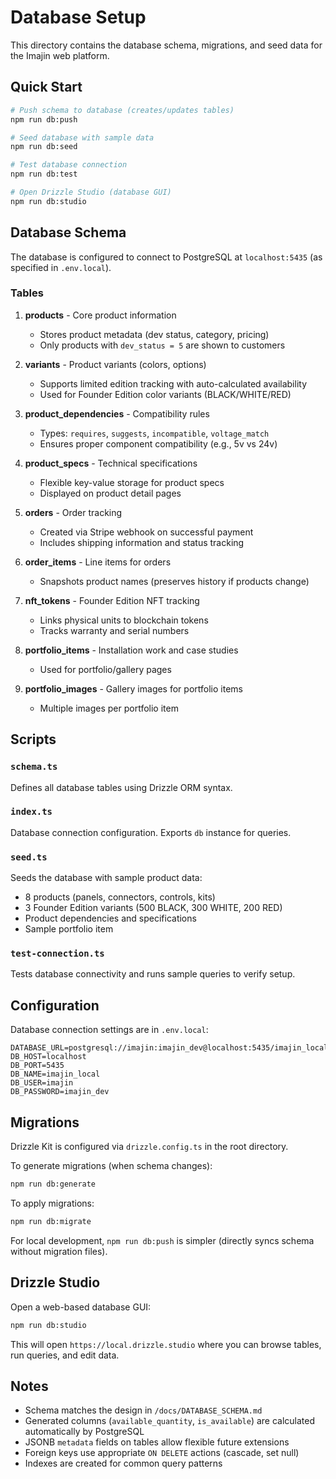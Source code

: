 # Database Setup

This directory contains the database schema, migrations, and seed data for the Imajin web platform.

## Quick Start

```bash
# Push schema to database (creates/updates tables)
npm run db:push

# Seed database with sample data
npm run db:seed

# Test database connection
npm run db:test

# Open Drizzle Studio (database GUI)
npm run db:studio
```

## Database Schema

The database is configured to connect to PostgreSQL at `localhost:5435` (as specified in `.env.local`).

### Tables

1. **products** - Core product information
   - Stores product metadata (dev status, category, pricing)
   - Only products with `dev_status = 5` are shown to customers

2. **variants** - Product variants (colors, options)
   - Supports limited edition tracking with auto-calculated availability
   - Used for Founder Edition color variants (BLACK/WHITE/RED)

3. **product_dependencies** - Compatibility rules
   - Types: `requires`, `suggests`, `incompatible`, `voltage_match`
   - Ensures proper component compatibility (e.g., 5v vs 24v)

4. **product_specs** - Technical specifications
   - Flexible key-value storage for product specs
   - Displayed on product detail pages

5. **orders** - Order tracking
   - Created via Stripe webhook on successful payment
   - Includes shipping information and status tracking

6. **order_items** - Line items for orders
   - Snapshots product names (preserves history if products change)

7. **nft_tokens** - Founder Edition NFT tracking
   - Links physical units to blockchain tokens
   - Tracks warranty and serial numbers

8. **portfolio_items** - Installation work and case studies
   - Used for portfolio/gallery pages

9. **portfolio_images** - Gallery images for portfolio items
   - Multiple images per portfolio item

## Scripts

### `schema.ts`

Defines all database tables using Drizzle ORM syntax.

### `index.ts`

Database connection configuration. Exports `db` instance for queries.

### `seed.ts`

Seeds the database with sample product data:

- 8 products (panels, connectors, controls, kits)
- 3 Founder Edition variants (500 BLACK, 300 WHITE, 200 RED)
- Product dependencies and specifications
- Sample portfolio item

### `test-connection.ts`

Tests database connectivity and runs sample queries to verify setup.

## Configuration

Database connection settings are in `.env.local`:

```env
DATABASE_URL=postgresql://imajin:imajin_dev@localhost:5435/imajin_local
DB_HOST=localhost
DB_PORT=5435
DB_NAME=imajin_local
DB_USER=imajin
DB_PASSWORD=imajin_dev
```

## Migrations

Drizzle Kit is configured via `drizzle.config.ts` in the root directory.

To generate migrations (when schema changes):

```bash
npm run db:generate
```

To apply migrations:

```bash
npm run db:migrate
```

For local development, `npm run db:push` is simpler (directly syncs schema without migration files).

## Drizzle Studio

Open a web-based database GUI:

```bash
npm run db:studio
```

This will open `https://local.drizzle.studio` where you can browse tables, run queries, and edit data.

## Notes

- Schema matches the design in `/docs/DATABASE_SCHEMA.md`
- Generated columns (`available_quantity`, `is_available`) are calculated automatically by PostgreSQL
- JSONB `metadata` fields on tables allow flexible future extensions
- Foreign keys use appropriate `ON DELETE` actions (cascade, set null)
- Indexes are created for common query patterns
